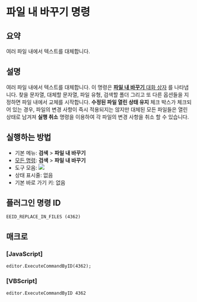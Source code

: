 # 파일 내 바꾸기 명령

## 요약

여러 파일 내에서 텍스트를 대체합니다.

## 설명

여러 파일 내에서 텍스트를 대체합니다. 이 명령은 [**파일 내 바꾸기** 대화 상자](../../dlg/replace_in_files/index) 를 나타냅니다.
찾을 문자열, 대체할 문자열, 파일 유형, 검색할 폴더 그리고 또 다른 옵션들을 지정하면 파일 내에서 교체를 시작합니다.
**수정된 파일 열린 상태 유지** 체크 박스가 체크되어 있는 경우, 파일의 변경 사항이 즉시 적용되지는 않지만
대체된 모든 파일들은 열린 상태로 남겨져 **실행 취소** 명령을 이용하여 각 파일의 변경 사항을 취소 할 수 있습니다.

## 실행하는 방법

- 기본 메뉴: **검색** \> **파일 내 바꾸기**
- [모든 명령](../tools/all_commands): **검색** \> **파일 내 바꾸기**
- 도구 모음: ![](../../images/replaceinfiles..png)
- 상태 표시줄: 없음
- 기본 바로 가기 키: 없음

## 플러그인 명령 ID

```
EEID_REPLACE_IN_FILES (4362)
```

## 매크로

### \[JavaScript\]

```
editor.ExecuteCommandByID(4362);
```

### \[VBScript\]

```
editor.ExecuteCommandByID 4362
```
